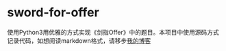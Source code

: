 # sword-for-offer
使用Python3用优雅的方式实现《剑指Offer》中的题目。本项目中使用源码方式记录代码，如想阅读markdown格式，请移步[我的博客](https://darktiantian.github.io/%E5%89%91%E6%8C%87Offer/)

